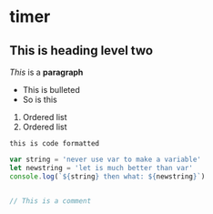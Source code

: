 # timer
## This is heading level two
_This_ is a **paragraph**
- This is bulleted
- So is this
1. Ordered list
1. Ordered list

`this is code formatted`
```javascript
var string = 'never use var to make a variable'
let newstring = 'let is much better than var'
console.log(`${string} then what: ${newstring}`)


// This is a comment
```
